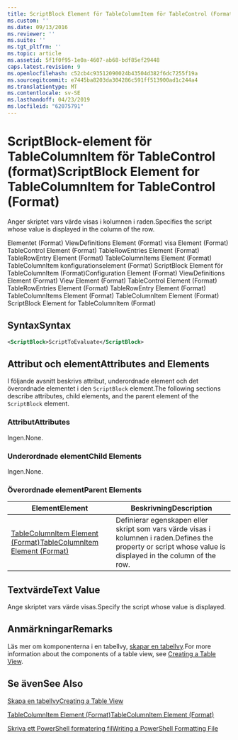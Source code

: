 ```yaml
---
title: ScriptBlock Element för TableColumnItem för TableControl (Format) | Microsoft Docs
ms.custom: ''
ms.date: 09/13/2016
ms.reviewer: ''
ms.suite: ''
ms.tgt_pltfrm: ''
ms.topic: article
ms.assetid: 5f1f0f95-1e0a-4607-ab68-bdf85ef29448
caps.latest.revision: 9
ms.openlocfilehash: c52cb4c93512090024b43504d382f6dc7255f19a
ms.sourcegitcommit: e7445ba8203da304286c591ff513900ad1c244a4
ms.translationtype: MT
ms.contentlocale: sv-SE
ms.lasthandoff: 04/23/2019
ms.locfileid: "62075791"
---
```

# <a name="scriptblock-element-for-tablecolumnitem-for-tablecontrol-format"></a><span data-ttu-id="fbfb4-102">ScriptBlock-element för TableColumnItem för TableControl (format)</span><span class="sxs-lookup"><span data-stu-id="fbfb4-102">ScriptBlock Element for TableColumnItem for TableControl (Format)</span></span>

<span data-ttu-id="fbfb4-103">Anger skriptet vars värde visas i kolumnen i raden.</span><span class="sxs-lookup"><span data-stu-id="fbfb4-103">Specifies the script whose value is displayed in the column of the row.</span></span>

<span data-ttu-id="fbfb4-104">Elementet (Format) ViewDefinitions Element (Format) visa Element (Format) TableControl Element (Format) TableRowEntries Element (Format) TableRowEntry Element (Format) TableColumnItems Element (Format) TableColumnItem konfigurationselement (Format) ScriptBlock Element för TableColumnItem (Format)</span><span class="sxs-lookup"><span data-stu-id="fbfb4-104">Configuration Element (Format) ViewDefinitions Element (Format) View Element (Format) TableControl Element (Format) TableRowEntries Element (Format) TableRowEntry Element (Format) TableColumnItems Element (Format) TableColumnItem Element (Format) ScriptBlock Element for TableColumnItem (Format)</span></span>

## <a name="syntax"></a><span data-ttu-id="fbfb4-105">Syntax</span><span class="sxs-lookup"><span data-stu-id="fbfb4-105">Syntax</span></span>

```xml
<ScriptBlock>ScriptToEvaluate</ScriptBlock>
```

## <a name="attributes-and-elements"></a><span data-ttu-id="fbfb4-106">Attribut och element</span><span class="sxs-lookup"><span data-stu-id="fbfb4-106">Attributes and Elements</span></span>

<span data-ttu-id="fbfb4-107">I följande avsnitt beskrivs attribut, underordnade element och det överordnade elementet i den `ScriptBlock` element.</span><span class="sxs-lookup"><span data-stu-id="fbfb4-107">The following sections describe attributes, child elements, and the parent element of the `ScriptBlock` element.</span></span>

### <a name="attributes"></a><span data-ttu-id="fbfb4-108">Attribut</span><span class="sxs-lookup"><span data-stu-id="fbfb4-108">Attributes</span></span>

<span data-ttu-id="fbfb4-109">Ingen.</span><span class="sxs-lookup"><span data-stu-id="fbfb4-109">None.</span></span>

### <a name="child-elements"></a><span data-ttu-id="fbfb4-110">Underordnade element</span><span class="sxs-lookup"><span data-stu-id="fbfb4-110">Child Elements</span></span>

<span data-ttu-id="fbfb4-111">Ingen.</span><span class="sxs-lookup"><span data-stu-id="fbfb4-111">None.</span></span>

### <a name="parent-elements"></a><span data-ttu-id="fbfb4-112">Överordnade element</span><span class="sxs-lookup"><span data-stu-id="fbfb4-112">Parent Elements</span></span>

|<span data-ttu-id="fbfb4-113">Element</span><span class="sxs-lookup"><span data-stu-id="fbfb4-113">Element</span></span>|<span data-ttu-id="fbfb4-114">Beskrivning</span><span class="sxs-lookup"><span data-stu-id="fbfb4-114">Description</span></span>|
|-------------|-----------------|
|[<span data-ttu-id="fbfb4-115">TableColumnItem Element (Format)</span><span class="sxs-lookup"><span data-stu-id="fbfb4-115">TableColumnItem Element (Format)</span></span>](./tablecolumnitem-element-for-tablecolumnitems-for-tablecontrol-format.md)|<span data-ttu-id="fbfb4-116">Definierar egenskapen eller skript som vars värde visas i kolumnen i raden.</span><span class="sxs-lookup"><span data-stu-id="fbfb4-116">Defines the property or script whose value is displayed in the column of the row.</span></span>|

## <a name="text-value"></a><span data-ttu-id="fbfb4-117">Textvärde</span><span class="sxs-lookup"><span data-stu-id="fbfb4-117">Text Value</span></span>

<span data-ttu-id="fbfb4-118">Ange skriptet vars värde visas.</span><span class="sxs-lookup"><span data-stu-id="fbfb4-118">Specify the script whose value is displayed.</span></span>

## <a name="remarks"></a><span data-ttu-id="fbfb4-119">Anmärkningar</span><span class="sxs-lookup"><span data-stu-id="fbfb4-119">Remarks</span></span>

<span data-ttu-id="fbfb4-120">Läs mer om komponenterna i en tabellvy, [skapar en tabellvy](./creating-a-table-view.md).</span><span class="sxs-lookup"><span data-stu-id="fbfb4-120">For more information about the components of a table view, see [Creating a Table View](./creating-a-table-view.md).</span></span>

## <a name="see-also"></a><span data-ttu-id="fbfb4-121">Se även</span><span class="sxs-lookup"><span data-stu-id="fbfb4-121">See Also</span></span>

[<span data-ttu-id="fbfb4-122">Skapa en tabellvy</span><span class="sxs-lookup"><span data-stu-id="fbfb4-122">Creating a Table View</span></span>](./creating-a-table-view.md)

[<span data-ttu-id="fbfb4-123">TableColumnItem Element (Format)</span><span class="sxs-lookup"><span data-stu-id="fbfb4-123">TableColumnItem Element (Format)</span></span>](./tablecolumnitem-element-for-tablecolumnitems-for-tablecontrol-format.md)

[<span data-ttu-id="fbfb4-124">Skriva ett PowerShell formatering fil</span><span class="sxs-lookup"><span data-stu-id="fbfb4-124">Writing a PowerShell Formatting File</span></span>](./writing-a-powershell-formatting-file.md)
